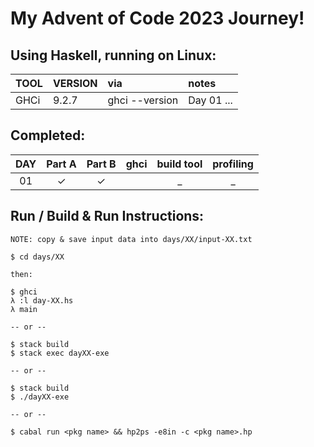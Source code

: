 # My Advent of Code 2023 Journey!

## Using Haskell, running on Linux:

| TOOL            | VERSION | via                    | notes       |
| :---            | :------ | :--                    | :----       |
| GHCi            | 9.2.7   | ghci --version         | Day 01 ...  |

## Completed: 

| DAY | Part A  | Part B  | ghci    | build tool | profiling |
| :-: | :-----: | :-----: | :-----: | :--------: | :-------: |
| 01  | &check; | &check; |         | _          | _         |

## Run / Build & Run Instructions:

```text
NOTE: copy & save input data into days/XX/input-XX.txt

$ cd days/XX

then:

$ ghci
λ :l day-XX.hs
λ main

-- or --

$ stack build
$ stack exec dayXX-exe

-- or --

$ stack build
$ ./dayXX-exe

-- or --

$ cabal run <pkg name> && hp2ps -e8in -c <pkg name>.hp
```
